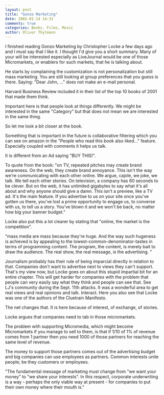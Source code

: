 ```yaml
---
layout: post
title: "Gonzo Marketing"
date: 2002-01-14 14:31
comments: true
categories: Books, Films, Music
author: Oliver Thylmann
---
```



I finished reading Gonzo Marketing by Christopher Locke a few days ago and I must say that I like it. I thought I'd give you a short summary. Many of your will be interested especially as LiveJournal would be one of those Micromarkets, or enablers for such markets, that he is talking about.

He starts by complaining the customization is not personalization but still mass marketing. You are still looking at group preferences that you guess is there. Saying: &quot;Dear John, ...&quot; does not make an e-mail personal.

Harvard Business Review included it in their list of the top 10 books of 2001 that made them think.

Important here is that people look at things differently. We might be interested in the same &quot;Category&quot; but that does not mean we are interested in the same thing.

So let me look a bit closer at the book.

Something that is important in the future is collaborative filtering which you can see on amazon in the &quot;People who read this book also liked...&quot; feature. Especially coupled with comments it helps us talk.

It is different from an Ad saying &quot;BUY THIS!&quot;. 

To quote from the book:
&quot;on TV, repeated pitches may create brand awareness. On the web, they create brand annoyance. This isn't the way we're communicating with each other online. We argue, cajole, we joke, we talk. We tell each other stories. On television, a company has 60 seconds to be clever. But on the web, it has unlimited gigabytes to say what it's all about and why anyone should give a damn. This isn't a preview, like a TV ad. It's the main feature. If you advertise to us on your site once you've gotten us there, you've lost a prime opportunity to engage us, to converse with us, to tell us a story. You've blown it and we won't be back, no matter how big your banner budget.&quot;

Locke also put this a lot clearer by stating that &quot;online, the market is the competition&quot;.

&quot;mass media are mass because they're huge. And the way such hugeness is achieved is by appealing to the lowest-common-denominator-tastes in terms of programming content. The program, the content, is merely bait to draw the audience. The real show, the real message, is the advertising. &quot;

Journalism probably has their rule of being imparcial directly in relation to that. Companies don't want to advertise next to views they can't support. That's my view now, but Locke goes on about this stupid impartial bit for an entire chapter. This will get harder for companies with the problem that people can very easily say what they think and people can see that. See LJ's community during the Sept. 11th attacks. It was a wonderful area to get real views and real opinions and talk. Interact. Here you also see that Locke was one of the authors of the Cluetrain Manifesto.

The net changes that. It is here because of interest, of exchange, of stories.

Locke argues that companies need to tab in those micromarkets.

The problem with supporting Micromedia, which might become Micromarkets if you manage to sell to them, is that if 1/10 of 1% of revenue comes from 1 partner then you need 1000 of those partners for reaching the same level of revenue.

The money to support those partners comes out of the advertising budget and big companies can use employees as partners. Common interests unite people; be they customers or employees.

&quot;The fundamental message of marketing must change from &quot;we want your money&quot; to &quot;we share your interests&quot;. In this respect, corporate underwriting is a way - perhaps the only viable way at present - for companies to put their own money where their mouth is.&quot;


